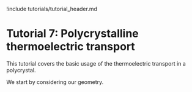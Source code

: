 !include tutorials/tutorial_header.md

# Tutorial 7: Polycrystalline thermoelectric transport

This tutorial covers the basic usage of the thermoelectric transport in a polycrystal.

We start by considering our geometry.
